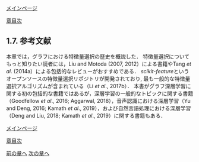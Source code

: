 [メインページ](../../index.markdown)

[章目次](./chap1.md)
## 1.7. 参考文献

本章では，グラフにおける特徴量選択の歴史を概説した．
特徴量選択についてもっと知りたい読者には，Liu and Motoda (2007,
2012）による書籍やTang *et al*.
(2014a）による包括的なレビューがおすすめである．
*scikit-feature*というオープンソースの特徴量選択リポジトリが開発されており,
最も一般的な特徴量選択アルゴリズムが含まれている（Li *et al*., 2017b）．
本書がグラフ深層学習に関する初の包括的な書籍ではあるが，深層学習の一般的なトピックに関する書籍（Goodfellow
*et al*., 2016; Aggarwal, 2018），音声認識における深層学習（Yu and Deng,
2016; Kamath *et al*., 2019），および自然言語処理における深層学習（Deng
and Liu, 2018; Kamath *et al*., 2019）に関する書籍もある．

[メインページ](../../index.markdown)

[章目次](./chap1.md)

[前の章へ](./subsection_06.md) [次の章へ](./subsection_08.md)

